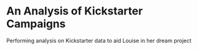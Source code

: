 # An Analysis of Kickstarter Campaigns
Performing analysis on Kickstarter data to aid Louise in her dream project
